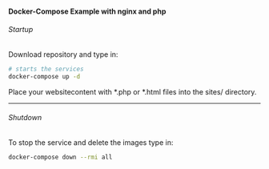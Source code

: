 #### Docker-Compose Example with nginx and php

###### Startup
Download repository and type in:

```bash
# starts the services 
docker-compose up -d
```

Place your websitecontent with *.php or *.html files into the sites/ directory.

---
###### Shutdown
To stop the service and delete the images type in:
```bash
docker-compose down --rmi all
```

